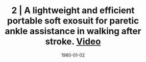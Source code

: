 ---
title: "2 | A lightweight and efficient portable soft exosuit for paretic ankle assistance in walking after stroke. [Video](https://www.youtube.com/watch?v=HiediYB2eqc&ab_channel=ICRA2018)"
collection: publications
permalink: /publication/CO-2
date: 1980-01-02
venue: 'Engineering'
citation: 'Bae J., Siviy C., Rouleau M., Menard N., O’Donnell K., Galiana I., Athanassiu M., Ryan D., Bibeau C., Sloot L., <b>Kudzia P.</b>, Ellis TD., Awad LN., Walsh CJ. (Platform) A lightweight and efficient portable soft exosuit for paretic ankle assistance in walking after stroke. <i>IEEE International Conference on Robotics and Automation (ICRA)</i>. Brisbane, Australia. Award: Best Paper in Medical Robotics. <b>2018</b>'
---